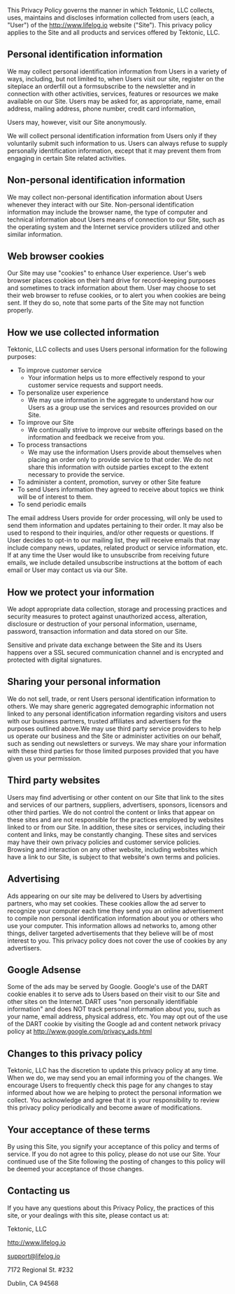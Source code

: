 This Privacy Policy governs the manner in which Tektonic, LLC collects, uses,
maintains and discloses information collected from users (each, a "User") of
the http://www.lifelog.io website ("Site"). This privacy policy applies to the
Site and all products and services offered by Tektonic, LLC.

Personal identification information
--------------------------------------------------------------------------------
We may collect personal identification information from Users in a variety of
ways, including, but not limited to, when Users visit our site, register on the
siteplace an orderfill out a formsubscribe to the newsletter and in connection
with other activities, services, features or resources we make available on our
Site. Users may be asked for, as appropriate, name, email address, mailing
address, phone number, credit card information,

Users may, however, visit our Site anonymously.

We will collect personal identification information from Users only if they
voluntarily submit such information to us. Users can always refuse to supply
personally identification information, except that it may prevent them from
engaging in certain Site related activities.

Non-personal identification information
--------------------------------------------------------------------------------
We may collect non-personal identification information about Users whenever
they interact with our Site. Non-personal identification information may
include the browser name, the type of computer and technical information about
Users means of connection to our Site, such as the operating system and the
Internet service providers utilized and other similar information.

Web browser cookies
--------------------------------------------------------------------------------
Our Site may use "cookies" to enhance User experience. User's web browser
places cookies on their hard drive for record-keeping purposes and sometimes to
track information about them. User may choose to set their web browser to
refuse cookies, or to alert you when cookies are being sent. If they do so,
note that some parts of the Site may not function properly.

How we use collected information
--------------------------------------------------------------------------------
Tektonic, LLC collects and uses Users personal information for the following
purposes:

- To improve customer service
    - Your information helps us to more effectively respond to your customer
      service requests and support needs.
- To personalize user experience
    - We may use information in the aggregate to understand how our Users as a
      group use the services and resources provided on our Site.
- To improve our Site
    - We continually strive to improve our website offerings based on the
      information and feedback we receive from you.
- To process transactions
    - We may use the information Users provide about themselves when placing an
      order only to provide service to that order. We do not share this
      information with outside parties except to the extent necessary to
      provide the service.
- To administer a content, promotion, survey or other Site feature
- To send Users information they agreed to receive about topics we think will
  be of interest to them.
- To send periodic emails

The email address Users provide for order processing, will only be used to send
them information and updates pertaining to their order. It may also be used to
respond to their inquiries, and/or other requests or questions. If User decides
to opt-in to our mailing list, they will receive emails that may include
company news, updates, related product or service information, etc. If at any
time the User would like to unsubscribe from receiving future emails, we
include detailed unsubscribe instructions at the bottom of each email or User
may contact us via our Site.

How we protect your information
--------------------------------------------------------------------------------
We adopt appropriate data collection, storage and processing practices and
security measures to protect against unauthorized access, alteration,
disclosure or destruction of your personal information, username, password,
transaction information and data stored on our Site.

Sensitive and private data exchange between the Site and its Users happens over
a SSL secured communication channel and is encrypted and protected with digital
signatures.

Sharing your personal information
--------------------------------------------------------------------------------
We do not sell, trade, or rent Users personal identification information to
others. We may share generic aggregated demographic information not linked to
any personal identification information regarding visitors and users with our
business partners, trusted affiliates and advertisers for the purposes outlined
above.We may use third party service providers to help us operate our business
and the Site or administer activities on our behalf, such as sending out
newsletters or surveys. We may share your information with these third parties
for those limited purposes provided that you have given us your permission.

Third party websites
--------------------------------------------------------------------------------
Users may find advertising or other content on our Site that link to the sites
and services of our partners, suppliers, advertisers, sponsors, licensors and
other third parties. We do not control the content or links that appear on
these sites and are not responsible for the practices employed by websites
linked to or from our Site. In addition, these sites or services, including
their content and links, may be constantly changing. These sites and services
may have their own privacy policies and customer service policies. Browsing and
interaction on any other website, including websites which have a link to our
Site, is subject to that website\'s own terms and policies.

Advertising
--------------------------------------------------------------------------------
Ads appearing on our site may be delivered to Users by advertising partners,
who may set cookies. These cookies allow the ad server to recognize your
computer each time they send you an online advertisement to compile non
personal identification information about you or others who use your computer.
This information allows ad networks to, among other things, deliver targeted
advertisements that they believe will be of most interest to you. This privacy
policy does not cover the use of cookies by any advertisers.

Google Adsense
--------------------------------------------------------------------------------
Some of the ads may be served by Google. Google\'s use of the DART cookie
enables it to serve ads to Users based on their visit to our Site and other
sites on the Internet. DART uses "non personally identifiable information" and
does NOT track personal information about you, such as your name, email
address, physical address, etc. You may opt out of the use of the DART cookie
by visiting the Google ad and content network privacy policy at
http://www.google.com/privacy_ads.html

Changes to this privacy policy
--------------------------------------------------------------------------------
Tektonic, LLC has the discretion to update this privacy policy at any time.
When we do, we may send you an email informing you of the changes. We encourage
Users to frequently check this page for any changes to stay informed about how
we are helping to protect the personal information we collect. You acknowledge
and agree that it is your responsibility to review this privacy policy
periodically and become aware of modifications.

Your acceptance of these terms
--------------------------------------------------------------------------------
By using this Site, you signify your acceptance of this policy and terms of
service. If you do not agree to this policy, please do not use our Site. Your
continued use of the Site following the posting of changes to this policy will
be deemed your acceptance of those changes.

Contacting us
--------------------------------------------------------------------------------
If you have any questions about this Privacy Policy, the practices of this
site, or your dealings with this site, please contact us at:

Tektonic, LLC

http://www.lifelog.io

support@lifelog.io

7172 Regional St. #232

Dublin, CA 94568
